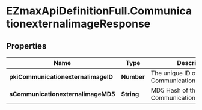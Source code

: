 # EZmaxApiDefinitionFull.CommunicationexternalimageResponse

## Properties

Name | Type | Description | Notes
------------ | ------------- | ------------- | -------------
**pkiCommunicationexternalimageID** | **Number** | The unique ID of the Communicationexternalimage | 
**sCommunicationexternalimageMD5** | **String** | MD5 Hash of the Communicationexternalimage. | 


